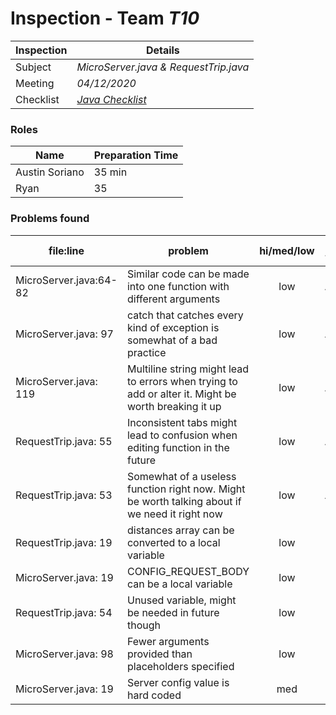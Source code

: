 # Inspection - Team *T10* 
| Inspection | Details |
| ----- | ----- |
| Subject | *MicroServer.java & RequestTrip.java* |
| Meeting | *04/12/2020* |
| Checklist | *[Java Checklist](http://www.cs.toronto.edu/~sme/CSC444F/handouts/java_checklist.pdf)* |


### Roles
| Name | Preparation Time |
| ---- | ---- |
| Austin Soriano | 35 min |
|Ryan | 35 |


### Problems found
| file:line | problem | hi/med/low | who found | github#  |
| --- | --- | :---: | :---: | --- |
| MicroServer.java:64-82 | Similar code can be made into one function with different arguments | low | Austin | |
| MicroServer.java: 97 | catch that catches every kind of exception is somewhat of a bad practice | low | Austin | |
| MicroServer.java: 119 | Multiline string might lead to errors when trying to add or alter it. Might be worth breaking it up | low | Austin | |
| RequestTrip.java: 55 | Inconsistent tabs might lead to confusion when editing function in the future | low | Austin | |
| RequestTrip.java: 53 | Somewhat of a useless function right now. Might be worth talking about if we need it right now | low | Austin | |
|RequestTrip.java: 19 | distances array can be converted to a local variable |low  |Ryan| |
|MicroServer.java: 19 | CONFIG_REQUEST_BODY can be a local variable|low |Ryan | |
|RequestTrip.java: 54 | Unused variable, might be needed in future though| low|Ryan | |
|MicroServer.java: 98| Fewer arguments provided than placeholders specified| low|Ryan | |
|MicroServer.java: 19 | Server config value is hard coded| med| Ryan| |
